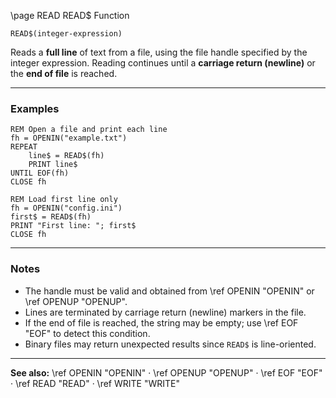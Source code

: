 \page READ READ$ Function

```basic
READ$(integer-expression)
```

Reads a **full line** of text from a file, using the file handle specified by the integer expression.
Reading continues until a **carriage return (newline)** or the **end of file** is reached.

---

### Examples

```basic
REM Open a file and print each line
fh = OPENIN("example.txt")
REPEAT
    line$ = READ$(fh)
    PRINT line$
UNTIL EOF(fh)
CLOSE fh
```

```basic
REM Load first line only
fh = OPENIN("config.ini")
first$ = READ$(fh)
PRINT "First line: "; first$
CLOSE fh
```

---

### Notes

* The handle must be valid and obtained from \ref OPENIN "OPENIN" or \ref OPENUP "OPENUP".
* Lines are terminated by carriage return (newline) markers in the file.
* If the end of file is reached, the string may be empty; use \ref EOF "EOF" to detect this condition.
* Binary files may return unexpected results since `READ$` is line-oriented.

---

**See also:**
\ref OPENIN "OPENIN" · \ref OPENUP "OPENUP" · \ref EOF "EOF" · \ref READ "READ" · \ref WRITE "WRITE"
